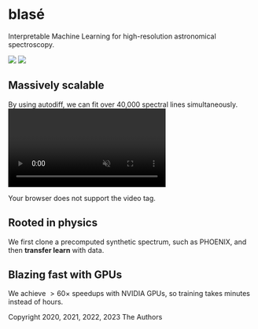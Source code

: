 # blasé

Interpretable Machine Learning for high-resolution astronomical spectroscopy.

<a href="https://blase.readthedocs.io/en/latest/"><img src="https://img.shields.io/badge/Read-the%20docs-blue"></a>
<a href="https://ui.adsabs.harvard.edu/abs/2022ApJ...941..200G/abstract"><img src="https://img.shields.io/badge/Paper-Gully--Santiago & Morley (2022)-green"></a>

## Massively scalable

By using autodiff, we can fit over 40,000 spectral lines simultaneously.
<video width="320" autoplay loop muted playsinline>

  <source src="'https://user-images.githubusercontent.com/860227/236579123-1acf7f23-e202-4c97-95d4-fc149ecdd191.mp4" type="video/mp4" />
  Your browser does not support the video tag.
</video>

## Rooted in physics

We first clone a precomputed synthetic spectrum, such as PHOENIX, and then **transfer learn** with data.

## Blazing fast with GPUs

We achieve $>60 \times$ speedups with NVIDIA GPUs, so training takes minutes instead of hours.

Copyright 2020, 2021, 2022, 2023 The Authors
